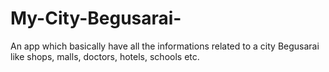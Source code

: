 # My-City-Begusarai-
An app which basically have all the informations related to a city Begusarai like shops, malls, doctors, hotels, schools etc.
